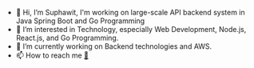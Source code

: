 


- 👋 Hi, I’m Suphawit, I'm working on large-scale API backend system in Java Spring Boot and Go Programming
- 👀 I’m interested in Technology, especially Web Development, Node.js, React.js, and Go Programming. 
- 🌱 I’m currently working on Backend technologies and AWS.
- 📫 How to reach me <a href='mailto:suphawith.jck@gmail.com'>:email:<a/>

<!---
SuphawitCE/SuphawitCE is a ✨ special ✨ repository because its `README.md` (this file) appears on your GitHub profile.
You can click the Preview link to take a look at your changes.
--->
